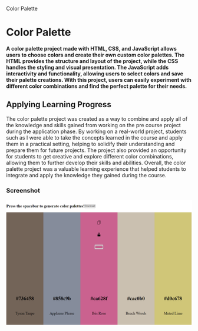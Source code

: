 Color Palette

# Color Palette

**A color palette project made with HTML, CSS, and JavaScript allows users to choose colors and create their own custom color palettes. The HTML provides the structure and layout of the project, while the CSS handles the styling and visual presentation. The JavaScript adds interactivity and functionality, allowing users to select colors and save their palette creations. With this project, users can easily experiment with different color combinations and find the perfect palette for their needs.**



## Applying Learning Progress

The color palette project was created as a way to combine and apply all of the knowledge and skills gained from working on the pre course project during the application phase. By working on a real-world project, students such as I were able to take the concepts learned in the course and apply them in a practical setting, helping to solidify their understanding and prepare them for future projects. The project also provided an opportunity for students to get creative and explore different color combinations, allowing them to further develop their skills and abilities. Overall, the color palette project was a valuable learning experience that helped students to integrate and apply the knowledge they gained during the course.


### Screenshot

![Screenshot](assets/Screenshot%20(90).png)

